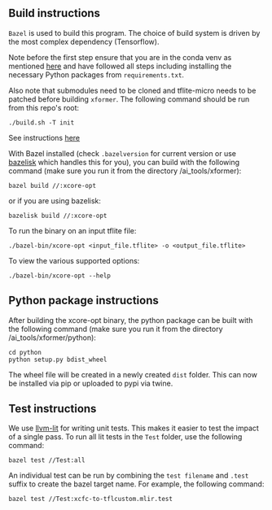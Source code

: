 Build instructions
--

`Bazel` is used to build this program. The choice of build system is
driven by the most complex dependency (Tensorflow). 

Note before the first step ensure that you are in the conda venv as 
mentioned [here](https://github.com/xmos/ai_tools#readme) and 
have followed all steps including installing the necessary Python 
packages from `requirements.txt`.

Also note that submodules need to be cloned and tflite-micro needs to be patched before building `xformer`.
The following command should be run from this repo's root:

    ./build.sh -T init

See instructions [here](https://github.com/xmos/ai_tools/blob/develop/docs/rst/build-from-source.rst)

With Bazel installed (check `.bazelversion` for current version or use [bazelisk](https://github.com/bazelbuild/bazelisk) which handles this for you),
you can build with the following command (make sure you run it from the directory /ai_tools/xformer):

    bazel build //:xcore-opt

or if you are using bazelisk:

    bazelisk build //:xcore-opt

To run the binary on an input tflite  file:

    ./bazel-bin/xcore-opt <input_file.tflite> -o <output_file.tflite>

To view the various supported options:

    ./bazel-bin/xcore-opt --help


Python package instructions
--

After building the xcore-opt binary, the python package can be built
with the following command (make sure you run it from the directory 
/ai_tools/xformer/python):

    cd python
    python setup.py bdist_wheel

The wheel file will be created in a newly created `dist` folder.
This can now be installed via pip or uploaded to pypi via twine.    

Test instructions
--

We use [llvm-lit](https://llvm.org/docs/CommandGuide/lit.html) for writing unit tests. This makes it easier to test the impact of a single pass. To run all lit tests in the `Test` folder, use the following command:

    bazel test //Test:all

An individual test can be run by combining the `test filename` and `.test` suffix to create the bazel target name. For example, the following command:

    bazel test //Test:xcfc-to-tflcustom.mlir.test
